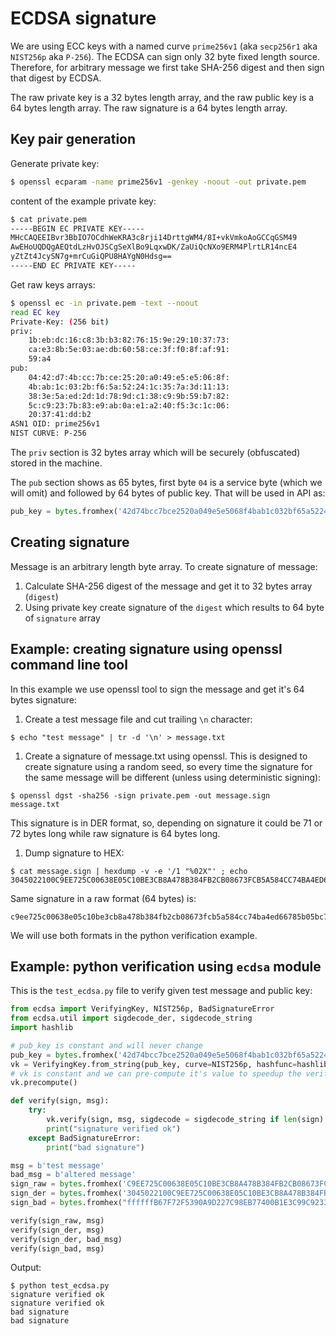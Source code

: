 # ECDSA signature

We are using ECC keys with a named curve `prime256v1` (aka `secp256r1` aka `NIST256p` aka `P-256`). The ECDSA can sign only 32 byte fixed length source. Therefore, for arbitrary message we first take SHA-256 digest and then sign that digest by ECDSA.

The raw private key is a 32 bytes length array, and the raw public key is a 64 bytes length array. The raw signature is a 64 bytes length array.

## Key pair generation

Generate private key:

```bash
$ openssl ecparam -name prime256v1 -genkey -noout -out private.pem
```

content of the example private key:

```bash
$ cat private.pem 
-----BEGIN EC PRIVATE KEY-----
MHcCAQEEIBvr3BbIO7OCdhWeKRA3c8rji14DrttgWM4/8I+vkVmkoAoGCCqGSM49
AwEHoUQDQgAEQtdLzHvOJSCgSeXlBo9LqxwDK/ZaUiQcNXo9ERM4PlrtLR14ncE4
yZtZt4JcySN7g+mrCuGiQPU8HAYgN0Hdsg==
-----END EC PRIVATE KEY-----
```

Get raw keys arrays:

```bash
$ openssl ec -in private.pem -text --noout
read EC key
Private-Key: (256 bit)
priv:
    1b:eb:dc:16:c8:3b:b3:82:76:15:9e:29:10:37:73:
    ca:e3:8b:5e:03:ae:db:60:58:ce:3f:f0:8f:af:91:
    59:a4
pub:
    04:42:d7:4b:cc:7b:ce:25:20:a0:49:e5:e5:06:8f:
    4b:ab:1c:03:2b:f6:5a:52:24:1c:35:7a:3d:11:13:
    38:3e:5a:ed:2d:1d:78:9d:c1:38:c9:9b:59:b7:82:
    5c:c9:23:7b:83:e9:ab:0a:e1:a2:40:f5:3c:1c:06:
    20:37:41:dd:b2
ASN1 OID: prime256v1
NIST CURVE: P-256
```

The `priv` section is 32 bytes array which will be securely (obfuscated) stored in the machine.

The `pub` section shows as 65 bytes, first byte `04` is a service byte (which we will omit) and followed by 64 bytes of public key. That will be used in API as:

```python
pub_key = bytes.fromhex('42d74bcc7bce2520a049e5e5068f4bab1c032bf65a52241c357a3d1113383e5aed2d1d789dc138c99b59b7825cc9237b83e9ab0ae1a240f53c1c06203741ddb2')
```

## Creating signature

Message is an arbitrary length byte array. To create signature of message:

1. Calculate SHA-256 digest of the message and get it to 32 bytes array (`digest`)
2. Using private key create signature of the `digest` which results to 64 byte of `signature` array

## Example: creating signature using openssl command line tool

In this example we use openssl tool to sign the message and get it's 64 bytes signature:

1. Create a test message file and cut trailing `\n` character:

```
$ echo "test message" | tr -d '\n' > message.txt
```

1. Create a signature of message.txt using openssl. This is designed to create signature using a random seed, so every time the signature for the same message will be different (unless using deterministic signing):

```
$ openssl dgst -sha256 -sign private.pem -out message.sign  message.txt
```

This signature is in DER format, so, depending on signature it could be 71 or 72 bytes long while raw signature is 64 bytes long.

1. Dump signature to HEX:

```
$ cat message.sign | hexdump -v -e '/1 "%02X"' ; echo
3045022100C9EE725C00638E05C10BE3CB8A478B384FB2CB08673FCB5A584CC74BA4ED667802205B05BC7181A343F875631150C0FD76666DA4B3302E85752C89087A33CB831DC6
```

Same signature in a raw format (64 bytes) is:

```
c9ee725c00638e05c10be3cb8a478b384fb2cb08673fcb5a584cc74ba4ed66785b05bc7181a343f875631150c0fd76666da4b3302e85752c89087a33cb831dc6
```

We will use both formats in the python verification example.

## Example: python verification using `ecdsa` module

This is the `test_ecdsa.py` file to verify given test message and public key:

```python
from ecdsa import VerifyingKey, NIST256p, BadSignatureError
from ecdsa.util import sigdecode_der, sigdecode_string
import hashlib

# pub_key is constant and will never change
pub_key = bytes.fromhex('42d74bcc7bce2520a049e5e5068f4bab1c032bf65a52241c357a3d1113383e5aed2d1d789dc138c99b59b7825cc9237b83e9ab0ae1a240f53c1c06203741ddb2')
vk = VerifyingKey.from_string(pub_key, curve=NIST256p, hashfunc=hashlib.sha256)
# vk is constant and we can pre-compute it's value to speedup the verifying process
vk.precompute()

def verify(sign, msg):
    try:
        vk.verify(sign, msg, sigdecode = sigdecode_string if len(sign) == 64 else sigdecode_der)
        print("signature verified ok")
    except BadSignatureError:
        print("bad signature")

msg = b'test message'
bad_msg = b'altered message'
sign_raw = bytes.fromhex('C9EE725C00638E05C10BE3CB8A478B384FB2CB08673FCB5A584CC74BA4ED66785B05BC7181A343F875631150C0FD76666DA4B3302E85752C89087A33CB831DC6')
sign_der = bytes.fromhex('3045022100C9EE725C00638E05C10BE3CB8A478B384FB2CB08673FCB5A584CC74BA4ED667802205B05BC7181A343F875631150C0FD76666DA4B3302E85752C89087A33CB831DC6')
sign_bad = bytes.fromhex("ffffffB67F72F5390A9D227C98EB77400B1E3C99C92330D834239EA6B9185F3066C59F6E8F00901A6BB9BBE639A9FFA5F985F52702066A97157ADEBEED7E5677")

verify(sign_raw, msg)
verify(sign_der, msg)
verify(sign_der, bad_msg)
verify(sign_bad, msg)
```

Output:

```
$ python test_ecdsa.py 
signature verified ok
signature verified ok
bad signature
bad signature
```
